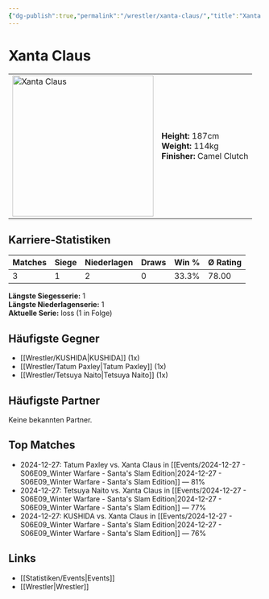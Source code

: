 ```yaml
---
{"dg-publish":true,"permalink":"/wrestler/xanta-claus/","title":"Xanta Claus","tags":["wrestler"],"noteIcon":""}
---
```



# Xanta Claus

<table>
        <tr>
        <td><img src="https://github.com/CptSpaulding1980/choke-slam-wrestling/releases/download/images/Xanta_Claus.png" width="280" alt="Xanta Claus"></td>
        <td>
        <b>Height:</b> 187cm<br>
        <b>Weight:</b> 114kg<br>
        <b>Finisher:</b> Camel Clutch<br>
        </td>
        </tr>
        </table>
        
## Karriere-Statistiken

| Matches | Siege | Niederlagen | Draws | Win % | Ø Rating |
|---------|-------|-------------|-------|-------|-----------|
| 3 | 1 | 2 | 0 | 33.3% | 78.00 |

**Längste Siegesserie:** 1<br>**Längste Niederlagenserie:** 1<br>**Aktuelle Serie:** loss (1 in Folge)


## Häufigste Gegner
- [[Wrestler/KUSHIDA\|KUSHIDA]] (1x)
- [[Wrestler/Tatum Paxley\|Tatum Paxley]] (1x)
- [[Wrestler/Tetsuya Naito\|Tetsuya Naito]] (1x)

## Häufigste Partner
Keine bekannten Partner.

## Top Matches
- 2024-12-27: Tatum Paxley vs. Xanta Claus in [[Events/2024-12-27 - S06E09_Winter Warfare - Santa's Slam Edition\|2024-12-27 - S06E09_Winter Warfare - Santa's Slam Edition]] — 81%
- 2024-12-27: Tetsuya Naito vs. Xanta Claus in [[Events/2024-12-27 - S06E09_Winter Warfare - Santa's Slam Edition\|2024-12-27 - S06E09_Winter Warfare - Santa's Slam Edition]] — 77%
- 2024-12-27: KUSHIDA vs. Xanta Claus in [[Events/2024-12-27 - S06E09_Winter Warfare - Santa's Slam Edition\|2024-12-27 - S06E09_Winter Warfare - Santa's Slam Edition]] — 76%

## Links
- [[Statistiken/Events\|Events]]
- [[Wrestler\|Wrestler]]
